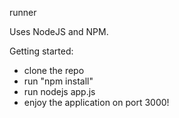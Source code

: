 runner

Uses NodeJS and NPM.

Getting started:
- clone the repo
- run "npm install"
- run nodejs app.js
- enjoy the application on port 3000!